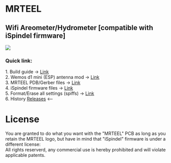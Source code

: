 # MRTEEL
<h2> Wifi Areometer/Hydrometer [compatible with iSpindel firmware] </h2>



<img src='https://github.com/tedelm/MRTEEL/blob/master/IMG/PDB_v2.2.PNG'>


<h3>Quick link:</h3>
1. Build guide -> <a href='https://github.com/tedelm/MRTEEL/blob/master/MRTEELBuildGuide.md'>Link</a></br>
2. Wemos d1 mini (ESP) antenna mod -> <a href='https://github.com/tedelm/MRTEEL/blob/master/WemosD1MiniAntennaHack.md'>Link</a></br>
3. MRTEEL PDB/Gerber files -> <a href='https://github.com/tedelm/MRTEEL/blob/master/MRTEELPCBGerber.md'>Link</a></br>
4. iSpindel firmware files -> <a href='https://github.com/universam1/iSpindel/releases' target='_blank'>Link</a></br>
5. Format/Erase all settings (spiffs) -> <a href='https://github.com/tedelm/MRTEEL/blob/master/FormatSPIFFS.md'>Link</a></br>
6. History <a href='https://github.com/tedelm/MRTEEL/releases'>Releases</a> <--

# License
You are granted to do what you want with the "MRTEEL" PCB as long as you retain the MRTEEL logo, but have in mind that "iSpindel" firmware is under a different license:</br>
All rights reserverd, any commercial use is hereby prohibited and will violate applicable patents.


